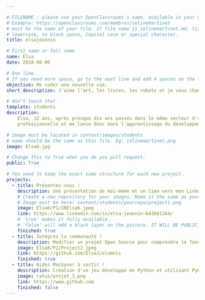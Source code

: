 ```yaml
---

# FILENAME : please use your OpenClassrooms's name, available in your url.
# Example: https://openclassrooms.com/membres/celinemartinet
# must be the name of your file. If file name is celinemartinet.md, title is celinemartinet.
# lowercase, no blank space, Capital case or special character.
title: elsajeannin

# First name or full name
name: Elsa
date: 2018-06-06 

# One line.
# If you need more space, go to the next line and add 4 spaces on the left, as in 'description'.
objective: Me coder une nouvelle vie.
short_description: J'aime l'art, les livres, les robots et je veux changer de boulot !

# don't touch that
template: students
description:
    Elsa, 32 ans, après presque dix ans passés dans le même secteur d'activité, j'aspire à une nouvelle vie
    professionnelle et me lance donc dans l'apprentissage du développement d'application.

# image must be located in content/images/students
# name should be the same as this file. Eg: celinemartinet.png
image: Elsa6.jpg

# Change this to True when you do you pull request.
public: True

# You need to keep the exact same structure for each new project.
projects:
  - title: Présentez-vous !
    description: Une présentation de moi-même et un lien vers mon LinkedIn.
    # Create a new repository for your images. Name it the same as your nickname and profile picture.
    # Image must be here: content/students/yourrepo/project1.png
    image: Elsa6/P1/INElsa6.jpeg
    link: https://www.linkedin.com/in/elsa-jeannin-b43b61164/
    # 'true' makes it fully available.
    # 'false' will add a black layer on the picture. IT WILL BE PUBLIC!
    finished: true
  - title: Intégrez la communauté !
    description: Modifier un projet Open Source pour comprendre le fonctionnement de Git, de Github et des pull requests. 
    image: Elsa6/P2/Project2.jpeg
    link: https://github.com/ElsaJ/alumnis
    finished: true
  - title: Aidez MacGyver à sortir !
    description: Création d’un jeu développé en Python et utilisant PyGame.
    image: ratus/projet_3.png
    link: https://www.github.com
    finished: false
---
```

